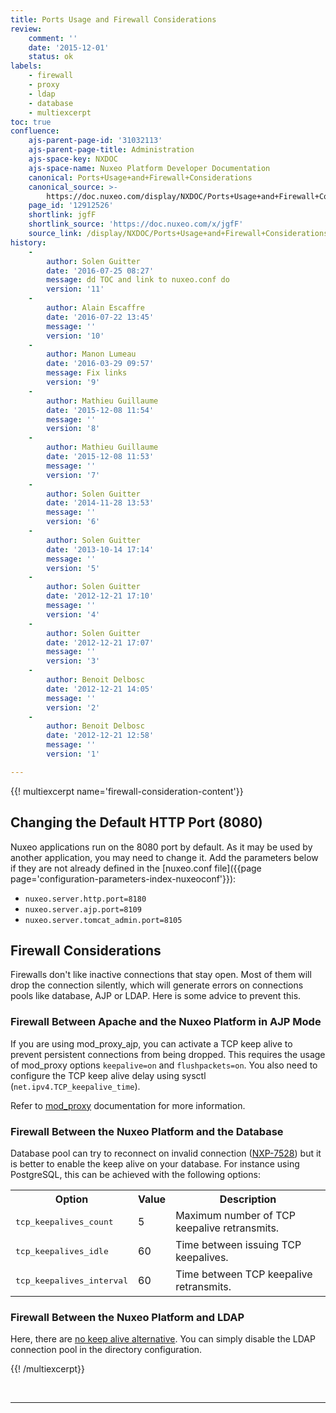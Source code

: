 ```yaml
---
title: Ports Usage and Firewall Considerations
review:
    comment: ''
    date: '2015-12-01'
    status: ok
labels:
    - firewall
    - proxy
    - ldap
    - database
    - multiexcerpt
toc: true
confluence:
    ajs-parent-page-id: '31032113'
    ajs-parent-page-title: Administration
    ajs-space-key: NXDOC
    ajs-space-name: Nuxeo Platform Developer Documentation
    canonical: Ports+Usage+and+Firewall+Considerations
    canonical_source: >-
        https://doc.nuxeo.com/display/NXDOC/Ports+Usage+and+Firewall+Considerations
    page_id: '12912526'
    shortlink: jgfF
    shortlink_source: 'https://doc.nuxeo.com/x/jgfF'
    source_link: /display/NXDOC/Ports+Usage+and+Firewall+Considerations
history:
    - 
        author: Solen Guitter
        date: '2016-07-25 08:27'
        message: dd TOC and link to nuxeo.conf do
        version: '11'
    - 
        author: Alain Escaffre
        date: '2016-07-22 13:45'
        message: ''
        version: '10'
    - 
        author: Manon Lumeau
        date: '2016-03-29 09:57'
        message: Fix links
        version: '9'
    - 
        author: Mathieu Guillaume
        date: '2015-12-08 11:54'
        message: ''
        version: '8'
    - 
        author: Mathieu Guillaume
        date: '2015-12-08 11:53'
        message: ''
        version: '7'
    - 
        author: Solen Guitter
        date: '2014-11-28 13:53'
        message: ''
        version: '6'
    - 
        author: Solen Guitter
        date: '2013-10-14 17:14'
        message: ''
        version: '5'
    - 
        author: Solen Guitter
        date: '2012-12-21 17:10'
        message: ''
        version: '4'
    - 
        author: Solen Guitter
        date: '2012-12-21 17:07'
        message: ''
        version: '3'
    - 
        author: Benoit Delbosc
        date: '2012-12-21 14:05'
        message: ''
        version: '2'
    - 
        author: Benoit Delbosc
        date: '2012-12-21 12:58'
        message: ''
        version: '1'

---
```

{{! multiexcerpt name='firewall-consideration-content'}}

## Changing the Default HTTP Port (8080)

Nuxeo applications run on the 8080 port by default. As it may be used by another application, you may need to change it. Add the parameters below if they are not already defined in the [nuxeo.conf file]({{page page='configuration-parameters-index-nuxeoconf'}}):

*   `nuxeo.server.http.port=8180`
*   `nuxeo.server.ajp.port=8109`
*   `nuxeo.server.tomcat_admin.port=8105`

## Firewall Considerations

Firewalls don't like inactive connections that stay open. Most of them will drop the connection silently, which will generate errors on connections pools like database, AJP or LDAP. Here is some advice to prevent this.

### Firewall Between Apache and the Nuxeo Platform in AJP Mode

If you are using mod_proxy_ajp, you can activate a TCP keep alive to prevent persistent connections from being dropped. This requires the usage of mod_proxy options `keepalive=on` and `flushpackets=on`. You also need to configure the TCP keep alive delay using sysctl (`net.ipv4.TCP_keepalive_time`).

Refer to [mod_proxy](http://httpd.apache.org/docs/2.2/mod/mod_proxy.html) documentation for more information.

### Firewall Between the Nuxeo Platform and the Database

Database pool can try to reconnect on invalid connection ([NXP-7528](https://jira.nuxeo.com/browse/NXP-7528)) but it is better to enable the keep alive on your database. For instance using PostgreSQL, this can be achieved with the following options:

<table><tbody><tr><th colspan="1">Option</th><th colspan="1">Value</th><th colspan="1">Description</th></tr><tr><td colspan="1">

<pre>tcp_keepalives_count</pre>

</td><td colspan="1">5</td><td colspan="1">Maximum number of TCP keepalive retransmits.</td></tr><tr><td colspan="1">

<pre>tcp_keepalives_idle</pre>

</td><td colspan="1">60</td><td colspan="1">Time between issuing TCP keepalives.</td></tr><tr><td colspan="1">

<pre>tcp_keepalives_interval</pre>

</td><td colspan="1">60</td><td colspan="1">Time between TCP keepalive retransmits.</td></tr></tbody></table>

### Firewall Between the Nuxeo Platform and LDAP

Here, there are [no keep alive alternative](http://docs.oracle.com/javase/jndi/tutorial/ldap/connect/config.html). You can simply disable the LDAP connection pool in the directory configuration.&nbsp;

{{! /multiexcerpt}}

&nbsp;

* * *